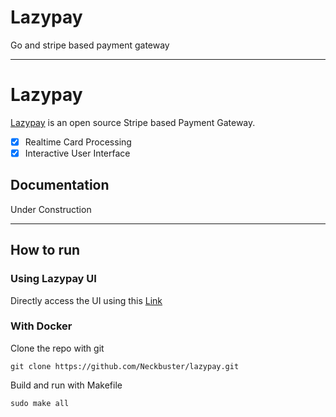# Lazypay
Go and stripe based payment gateway
<!-- <p align="center">
<img width="300" src=""/>
</p> -->

---

# Lazypay

[Lazypay](https://lazypay.com) is an open source Stripe based Payment Gateway.

- [x] Realtime Card Processing
- [x] Interactive User Interface

## Documentation

Under Construction

---
## How to run

### Using Lazypay UI
Directly access the UI using this [Link](http://http://13.127.2.247:8080/)
### With Docker
Clone the repo with git
```
git clone https://github.com/Neckbuster/lazypay.git
```
Build and run with Makefile
```
sudo make all
```
